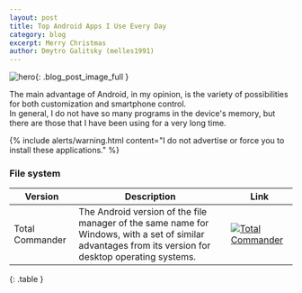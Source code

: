 ```yaml
---
layout: post
title: Top Android Apps I Use Every Day 
category: blog
excerpt: Merry Christmas
author: Dmytro Galitsky (melles1991)
---
```



![hero]({{site.baseurl}}/images/2020-12-24/MerryChristmas.png){: .blog_post_image_full }


The main advantage of Android, in my opinion, is the variety of possibilities for both customization and smartphone control.  
In general, I do not have so many programs in the device's memory, but there are those that I have been using for a very long time.

{% include alerts/warning.html content="I do not advertise or force you to install these applications." %}


###  File system
 |Version                   |Description                                                   |Link                   |
|--------------------------|-------------------------------------------------------|--------------------------|
|Total Commander|The Android version of the file manager of the same name for Windows, with a set of similar advantages from its version for desktop operating systems.|[![Total Commander](https://img.shields.io/badge/GPlay-free-brightgreen)](https://play.google.com/store/apps/details?id=com.ghisler.android.TotalCommander)|
{: .table }
